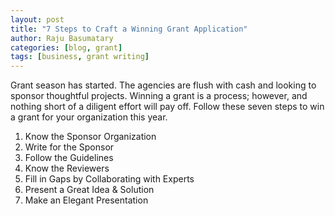 ```yaml
---
layout: post
title: "7 Steps to Craft a Winning Grant Application"
author: Raju Basumatary
categories: [blog, grant]
tags: [business, grant writing]
---
```

Grant season has started. The agencies are flush with cash and looking to sponsor thoughtful projects. Winning a grant is a process; however, and nothing short of a diligent effort will pay off. Follow these seven steps to win a grant for your organization this year.  
1) Know the Sponsor Organization  
2) Write for the Sponsor   
3) Follow the Guidelines 
4) Know the Reviewers 
5) Fill in Gaps by Collaborating with Experts  
6) Present a Great Idea & Solution  
7) Make an Elegant Presentation   
